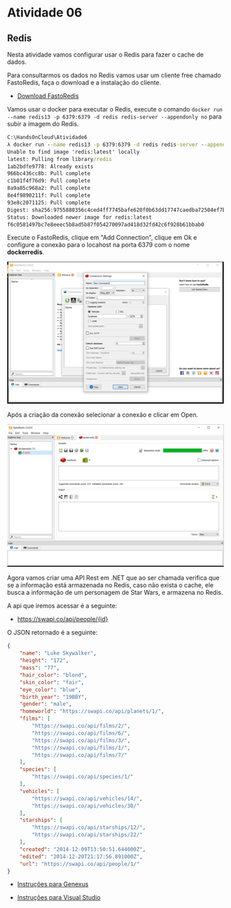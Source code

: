 # Atividade 06

## Redis

Nesta atividade vamos configurar usar o Redis para fazer o cache de dados.

Para consultarmos os dados no Redis vamos usar um cliente free chamado FastoRedis, faça o download e a instalação do cliente.

- [Download FastoRedis](https://fastoredis.com/anonim_users_downloads)

Vamos usar o docker para executar o Redis, execute o comando `docker run --name redis13 -p 6379:6379 -d redis redis-server --appendonly no` para subir a imagem do Redis.

```bat
C:\HandsOnCloud\Atividade6
λ docker run --name redis13 -p 6379:6379 -d redis redis-server --appendonly no
Unable to find image 'redis:latest' locally
latest: Pulling from library/redis
1ab2bdfe9778: Already exists
966bc436cc8b: Pull complete
c1b01f4f76d9: Pull complete
8a9a85c968a2: Pull complete
8e4f9890211f: Pull complete
93e8c2071125: Pull complete
Digest: sha256:9755880356c4ced4ff7745bafe620f0b63dd17747caedba72504ef7bac882089
Status: Downloaded newer image for redis:latest
f6c0581497bc7e8eeec5b8ad5b87f054270097ad418d32fd42c6f928b61bbab0
```

Execute o FastoRedis, clique em "Add Connection", clique em Ok e configure a conexão para o locahost na porta 6379 com o nome **dockerredis**. 

![FastoRedis](imagens/fastoredis.png)

Após a criação da conexão selecionar a conexão e clicar em Open.

![FastoRedisOpen](imagens/fastoredisopen.png)

Agora vamos criar uma API Rest em .NET que ao ser chamada verifica que se a informação está armazenada no Redis, caso não exista o cache, ele busca a informação de um personagem de Star Wars, e armazena no Redis.

A api que iremos acessar é a seguinte:

- https://swapi.co/api/people/{id}

O JSON retornado é a seguinte:

```json
{
    "name": "Luke Skywalker",
    "height": "172",
    "mass": "77",
    "hair_color": "blond",
    "skin_color": "fair",
    "eye_color": "blue",
    "birth_year": "19BBY",
    "gender": "male",
    "homeworld": "https://swapi.co/api/planets/1/",
    "films": [
        "https://swapi.co/api/films/2/",
        "https://swapi.co/api/films/6/",
        "https://swapi.co/api/films/3/",
        "https://swapi.co/api/films/1/",
        "https://swapi.co/api/films/7/"
    ],
    "species": [
        "https://swapi.co/api/species/1/"
    ],
    "vehicles": [
        "https://swapi.co/api/vehicles/14/",
        "https://swapi.co/api/vehicles/30/"
    ],
    "starships": [
        "https://swapi.co/api/starships/12/",
        "https://swapi.co/api/starships/22/"
    ],
    "created": "2014-12-09T13:50:51.644000Z",
    "edited": "2014-12-20T21:17:56.891000Z",
    "url": "https://swapi.co/api/people/1/"
}
```

- [Instruções para Genexus](06b-atividade.md)

- [Instruções para Visual Studio](06c-Atividade.md)